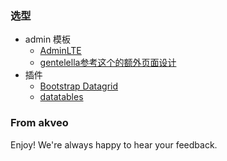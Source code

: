 

### 选型
- admin 模板
    - [AdminLTE](https://github.com/almasaeed2010/AdminLTE)
    - [gentelella参考这个的额外页面设计](https://github.com/puikinsh/gentelella)
- 插件
    - [Bootstrap Datagrid](https://github.com/pontikis/bs_grid/)
    - [datatables](https://github.com/l-lin/angular-datatables)

### From akveo

Enjoy!
We're always happy to hear your feedback.
